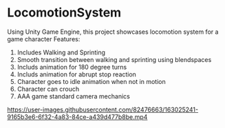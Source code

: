 # LocomotionSystem
Using Unity Game Engine, this project showcases locomotion system for a game character
Features:
1) Includes Walking and Sprinting
2) Smooth transition between walking and sprinting using blendspaces
3) Includs animation for 180 degree turns
4) Includs animation for abrupt stop reaction
5) Character goes to idle animation when not in motion
6) Character can crouch
7) AAA game standard camera mechanics


https://user-images.githubusercontent.com/82476663/163025241-9165b3e6-6f32-4a83-84ce-a439d477b8be.mp4

